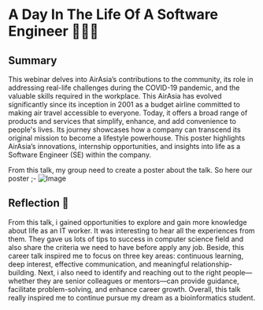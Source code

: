 #   A Day In The Life Of A Software Engineer 👨🏻‍💻

##  Summary
This webinar delves into AirAsia’s contributions to the community, its role in addressing real-life challenges during the COVID-19 pandemic, and the valuable skills required in the workplace. This AirAsia has evolved significantly since its inception in 2001 as a budget airline committed to making air travel accessible to everyone. Today, it offers a broad range of products and services that simplify, enhance, and add convenience to people's lives. Its journey showcases how a company can transcend its original mission to become a lifestyle powerhouse. This poster highlights AirAsia’s innovations, internship opportunities, and insights into life as a Software Engineer (SE) within the company. 



From this talk, my group need to create a poster about the talk. So here our poster ;-
![Image](https://github.com/user-attachments/assets/b357a002-6885-4a7a-9e51-04617b110850)




## Reflection 📝
From this talk, i gained opportunities to explore and gain more knowledge about life as an IT worker. It was interesting to hear all the experiences from them. They gave us lots of tips to success in computer science field and also share the criteria we need to have before apply any job. Beside, this career talk inspired me to focus on three key areas: continuous learning, deep interest, effective communication, and meaningful relationship-building. Next, i also need to identify and reaching out to the right people—whether they are senior colleagues or mentors—can provide guidance, facilitate problem-solving, and enhance career growth. Overall, this talk really inspired me to continue pursue my dream as a bioinformatics student.  
